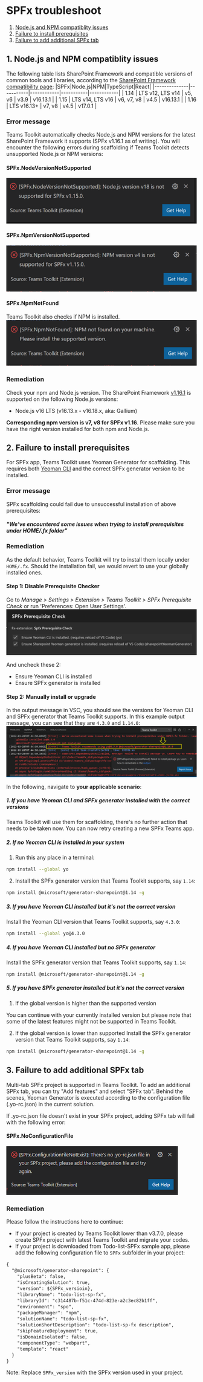# SPFx troubleshoot

1. [Node.js and NPM compatiblity issues](#compatibility)
2. [Failure to install prerequisites](#prerequisites)
3. [Failure to add additional SPFx tab](#addfeature)


## 1. Node.js and NPM compatiblity issues<a name="compatibility"></a>
The following table lists SharePoint Framework and compatible versions of common tools and libraries, according to the [SharePoint Framework compatibility page](https://docs.microsoft.com/en-us/sharepoint/dev/spfx/compatibility#spfx-development-environment-compatibility):
|SPFx|Node.js|NPM|TypeScript|React|
|--------------|-----------|------------|-----------|------------|
| 1.14 | LTS v12, LTS v14 | v5, v6 | v3.9 | v16.13.1 |
| 1.15 | LTS v14, LTS v16 | v6, v7, v8 | v4.5 | v16.13.1 |
| 1.16 | LTS v16.13+ | v7, v8 | v4.5 | v17.0.1 |

### Error message
Teams Toolkit automatically checks Node.js and NPM versions for the latest SharePoint Framework it supports (SPFx v1.16.1 as of writing). You will encounter the following errors during scaffolding if Teams Toolkit detects unsupported Node.js or NPM versions:

#### SPFx.NodeVersionNotSupported

![image](../images/fx-core/spfx/spfx-compat-check-node.png)

#### SPFx.NpmVersionNotSupported

![image](../images/fx-core/spfx/spfx-compat-check-npm.png)

#### SPFx.NpmNotFound

Teams Toolkit also checks if NPM is installed.
![image](../images/fx-core/spfx/spfx-install-check-npm.png)

### Remediation

Check your npm and Node.js version. The SharePoint Framework [v1.16.1](https://docs.microsoft.com/en-us/sharepoint/dev/spfx/set-up-your-development-environment#install-nodejs) is supported on the following Node.js versions:

- Node.js v16 LTS (v16.13.x - v16.18.x, aka: Gallium)

**Corresponding npm version is v7, v8 for SPFx v1.16**. Please make sure you have the right version installed for both npm and Node.js.

## 2. Failure to install prerequisites<a name="prerequisites"></a>

For SPFx app, Teams Toolkit uses Yeoman Generator for scaffolding. This requires both [Yeoman CLI](https://github.com/yeoman/yo) and the correct SPFx generator version to be installed.

### Error message
SPFx scaffolding could fail due to unsuccessful installation of above prerequisites:

#### _"We've encountered some issues when trying to install prerequisites under HOME/.fx folder"_

### Remediation

As the default behavior, Teams Toolkit will try to install them locally under `HOME/.fx`. Should the installation fail, we would revert to use your globally installed ones.

#### Step 1: Disable Prerequisite Checker

Go to _Manage > Settings > Extension > Teams Toolkit > SPFx Prerequisite Check_ or run 'Preferences: Open User Settings'.
![image](../images/fx-core/spfx/setting.png)

And uncheck these 2:

- Ensure Yeoman CLI is installed
- Ensure SPFx generator is installed

#### Step 2: Manually install or upgrade

In the output message in VSC, you should see the versions for Yeoman CLI and SPFx generator that Teams Toolkit supports. In this example output message, you can see that they are `4.3.0` and `1.14.0`:
![image](../images/fx-core/spfx/output.png)

In the following, navigate to **your applicable scenario**:

##### 1. If you have Yeoman CLI and SPFx generator installed with the correct versions

Teams Toolkit will use them for scaffolding, there's no further action that needs to be taken now. You can now retry creating a new SPFx Teams app.

##### 2. If no Yeoman CLI is installed in your system

1. Run this any place in a terminal:

```sh
npm install --global yo
```

2. Install the SPFx generator version that Teams Toolkit supports, say `1.14`:

```sh
npm install @microsoft/generator-sharepoint@1.14 -g
```

##### 3. If you have Yeoman CLI installed but it's not the correct version

Install the Yeoman CLI version that Teams Toolkit supports, say `4.3.0`:

```sh
npm install --global yo@4.3.0
```

##### 4. If you have Yeoman CLI installed but no SPFx generator

Install the SPFx generator version that Teams Toolkit supports, say `1.14`:

```sh
npm install @microsoft/generator-sharepoint@1.14 -g
```

##### 5. If you have SPFx generator installed but it's not the correct version

1. If the global version is higher than the supported version

You can continue with your currently installed version but please note that some of the latest features might not be supported in Teams Toolkit.

2. If the global version is lower than supported
Install the SPFx generator version that Teams Toolkit supports, say `1.14`:

```sh
npm install @microsoft/generator-sharepoint@1.14 -g
```

## 3. Failure to add additional SPFx tab<a name="addfeature"></a>

Multi-tab SPFx project is supported in Teams Toolkit. To add an additional SPFx tab, you can try "Add features" and select "SPFx tab". Behind the scenes, Yeoman Generator is executed according to the configuration file (.yo-rc.json) in the current solution.

If .yo-rc.json file doesn't exist in your SPFx project, adding SPFx tab will fail with the following error:

#### SPFx.NoConfigurationFile
![image](../images/fx-core/spfx/spfx-no-configuration-file.png)

### Remediation

Please follow the instructions here to continue:

- If your project is created by Teams Toolkit lower than v3.7.0, please create SPFx project with latest Teams Toolkit and migrate your codes.
- If your project is downloaded from Todo-list-SPFx sample app, please add the following configuration file to `SPFx` subfolder in your project:

```
{
  "@microsoft/generator-sharepoint": {
    "plusBeta": false,
    "isCreatingSolution": true,
    "version": ${SPFx_versioin},
    "libraryName": "todo-list-sp-fx",
    "libraryId": "c314487b-f51c-474d-823e-a2c3ec82b1ff",
    "environment": "spo",
    "packageManager": "npm",
    "solutionName": "todo-list-sp-fx",
    "solutionShortDescription": "todo-list-sp-fx description",
    "skipFeatureDeployment": true,
    "isDomainIsolated": false,
    "componentType": "webpart",
    "template": "react"
  }
}
```
Note: Replace `SPFx_version` with the SPFx version used in your project.